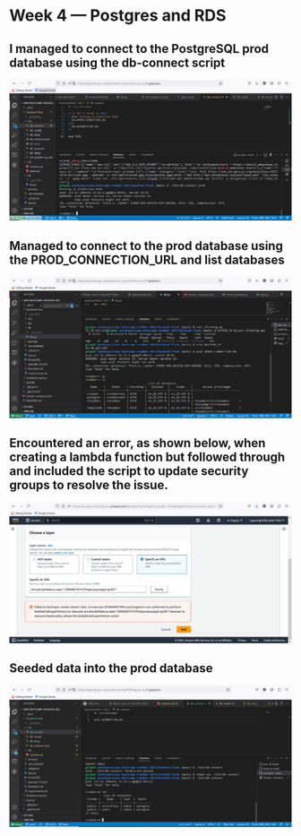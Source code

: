 # Week 4 — Postgres and RDS

## I managed to connect to the PostgreSQL prod database using the db-connect script 

![PostgreSQL prod database connect](assets/week-4-connected-to-prod-database.PNG)

## Managed to connect to the prod database using the PROD_CONNECTION_URL and list databases

![Connection through Prod Connection Url](assets/week-4-listing-databases.PNG)

## Encountered an error, as shown below, when creating a lambda function but followed through and included the script to update security groups to resolve the issue.

![The Lambda Error](assets/week-4-the-lambda-error.PNG)

## Seeded data into the prod database

![Data Seed](assets/week-4-seeded-data.PNG)
